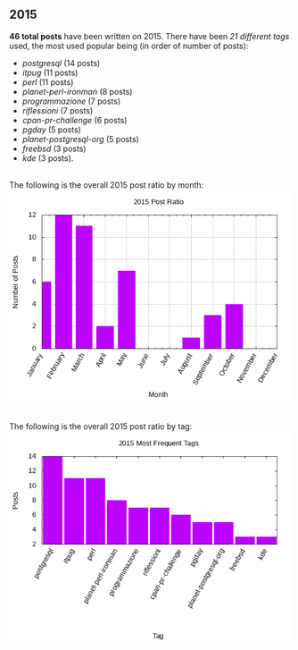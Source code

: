 ## 2015 

**46 total posts** have been written on 2015.
There have been *21 different tags* used, the most
used popular being (in order of number of posts):
 
- *postgresql* (14 posts)  
- *itpug* (11 posts)  
- *perl* (11 posts)  
- *planet-perl-ironman* (8 posts)  
- *programmazione* (7 posts)  
- *riflessioni* (7 posts)  
- *cpan-pr-challenge* (6 posts)  
- *pgday* (5 posts)  
- *planet-postgresql-org* (5 posts)  
- *freebsd* (3 posts)  
- *kde* (3 posts).<br/>
<br/>
The following is the overall 2015 post ratio by month:
<br/>
    <center>
      <img src="/images/stats/2015-months.png" alt="2015 post ratio per month" />
    </center>
<br/>

<br/>
The following is the overall 2015 post ratio by tag:
<br/>
  <center>
    <img src="/images/stats/2015-tags.png" alt="2015 post ratio per tag" />
  </center>
<br/>

